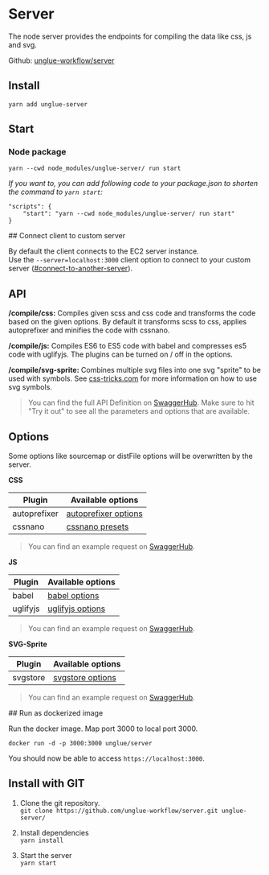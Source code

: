 # Server

The node server provides the endpoints for compiling the data like css, js and svg.

Github: [unglue-workflow/server](https://github.com/unglue-workflow/server)

## Install

`yarn add unglue-server`

## Start

### Node package

`yarn --cwd node_modules/unglue-server/ run start`

*If you want to, you can add following code to your package.json to shorten the command to `yarn start`:*

```
"scripts": {
    "start": "yarn --cwd node_modules/unglue-server/ run start"
}
```

## Connect client to custom server

By default the client connects to the EC2 server instance.  
Use the `--server=localhost:3000` client option to connect to your custom server ([#connect-to-another-server](https://unglue-docs.readthedocs.io/en/latest/client/#connect-to-another-server)).

## API

**/compile/css:** Compiles given scss and css code and transforms the code based on the given options. By default it transforms scss to css, applies autoprefixer and minifies the code with cssnano.

**/compile/js:** Compiles ES6 to ES5 code with babel and compresses es5 code with uglifyjs. The plugins can be turned on / off in the options.

**/compile/svg-sprite:** Combines multiple svg files into one svg "sprite" to be used with symbols. See [css-tricks.com](https://css-tricks.com/svg-symbol-good-choice-icons/#article-header-id-1) for more information on how to use svg symbols.

> You can find the full API Definition on [SwaggerHub](https://app.swaggerhub.com/apis-docs/TheMaaarc/Unglue/1.1.1). Make sure to hit "Try it out" to see all the parameters and options that are available.

## Options

Some options like sourcemap or distFile options will be overwritten by the server.

**CSS**

| Plugin | Available options |
|---|---|
| autoprefixer | [autoprefixer options](https://github.com/postcss/autoprefixer#options) |
| cssnano | [cssnano presets](https://cssnano.co/guides/presets) |

> You can find an example request on [SwaggerHub](https://app.swaggerhub.com/apis-docs/TheMaaarc/Unglue/1.1.1#/API%20Calls/get_css).

**JS**

| Plugin | Available options |
|---|---|
| babel | [babel options](https://babeljs.io/docs/en/options) |
| uglifyjs | [uglifyjs options](https://github.com/mishoo/UglifyJS2#minify-options) |

> You can find an example request on [SwaggerHub](https://app.swaggerhub.com/apis-docs/TheMaaarc/Unglue/1.1.1#/API%20Calls/get_js).

**SVG-Sprite**

| Plugin | Available options |
|---|---|
| svgstore | [svgstore options](https://github.com/svgstore/svgstore#options) |

> You can find an example request on [SwaggerHub](https://app.swaggerhub.com/apis-docs/TheMaaarc/Unglue/1.1.1#/API%20Calls/get_svg_sprite).

## Run as dockerized image

Run the docker image. Map port 3000 to local port 3000.

`docker run -d -p 3000:3000 unglue/server`

You should now be able to access `https://localhost:3000`.

## Install with GIT

1. Clone the git repository.  
   `git clone https://github.com/unglue-workflow/server.git unglue-server/`

2. Install dependencies  
   `yarn install`

3. Start the server  
   `yarn start`
